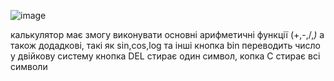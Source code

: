 ![image](https://user-images.githubusercontent.com/85642364/123110492-d157f800-d444-11eb-8ce7-3e67c8879b58.png)


калькулятор має змогу виконувати основні арифметичні функції (+,-,/,*)* а також додадкові, такі як sin,cos,log та інші
кнопка bin переводить число у двійкову систему
кнопка DEL стирає один символ, копка C стирає всі символи 

